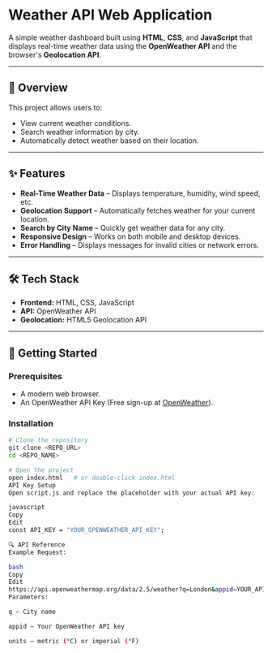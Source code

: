 # Weather API Web Application

A simple weather dashboard built using **HTML**, **CSS**, and **JavaScript** that displays real-time weather data using the **OpenWeather API** and the browser's **Geolocation API**.

---

## 📌 Overview
This project allows users to:
- View current weather conditions.
- Search weather information by city.
- Automatically detect weather based on their location.

---

## ✨ Features
- **Real-Time Weather Data** – Displays temperature, humidity, wind speed, etc.
- **Geolocation Support** – Automatically fetches weather for your current location.
- **Search by City Name** – Quickly get weather data for any city.
- **Responsive Design** – Works on both mobile and desktop devices.
- **Error Handling** – Displays messages for invalid cities or network errors.

---

## 🛠 Tech Stack
- **Frontend:** HTML, CSS, JavaScript  
- **API:** OpenWeather API  
- **Geolocation:** HTML5 Geolocation API  

---

## 🚀 Getting Started

### Prerequisites
- A modern web browser.
- An OpenWeather API Key (Free sign-up at [OpenWeather](https://openweathermap.org/)).

### Installation

```bash
# Clone the repository
git clone <REPO_URL>
cd <REPO_NAME>

# Open the project
open index.html   # or double-click index.html
API Key Setup
Open script.js and replace the placeholder with your actual API key:

javascript
Copy
Edit
const API_KEY = "YOUR_OPENWEATHER_API_KEY";

🔍 API Reference
Example Request:

bash
Copy
Edit
https://api.openweathermap.org/data/2.5/weather?q=London&appid=YOUR_API_KEY&units=metric
Parameters:

q – City name

appid – Your OpenWeather API key

units – metric (°C) or imperial (°F)

